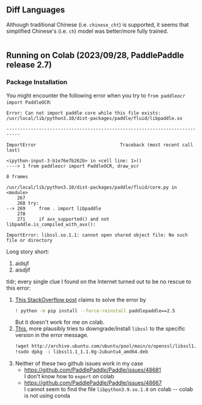 ## Diff Languages
Although traditional Chinese (i.e. `chinese_cht`) is supported, it seems that
simplified Chinese's (i.e. `ch`) model was better/more fully trained.
```python

```


## Running on Colab (2023/09/28, PaddlePaddle release 2.7)
### Package Installation
You might encounter the following error when you try to
`from paddleocr import PaddleOCR`:
```
Error: Can not import paddle core while this file exists: /usr/local/lib/python3.10/dist-packages/paddle/fluid/libpaddle.so

---------------------------------------------------------------------------

ImportError                               Traceback (most recent call last)

<ipython-input-3-b1e76e7b262b> in <cell line: 1>()
----> 1 from paddleocr import PaddleOCR, draw_ocr

8 frames

/usr/local/lib/python3.10/dist-packages/paddle/fluid/core.py in <module>
    267 
    268 try:
--> 269     from . import libpaddle
    270 
    271     if avx_supported() and not libpaddle.is_compiled_with_avx():

ImportError: libssl.so.1.1: cannot open shared object file: No such file or directory
```

Long story short:
1. aidsjf
2. aisdjif

tldr; every single clue I found on the Internet turned out to be no rescue
to this error:
1. [This StackOverflow post](https://stackoverflow.com/questions/76388016/error-can-not-import-paddle-core-while-this-file-exists)
   claims to solve the error by
   ```bash
   ! python -m pip install --force-reinstall paddlepaddle==2.5
   ```
   But it doesn't work for me on colab.
1. [This](https://stackoverflow.com/questions/76728440/not-able-to-import-paddleocr-library-on-google-colab),
   more plausibly tries to downgrade/install `libssl` to the specific version
   in the error message.
   ```bash
   !wget http://archive.ubuntu.com/ubuntu/pool/main/o/openssl/libssl1.1_1.1.0g-2ubuntu4_amd64.deb
   !sudo dpkg -i libssl1.1_1.1.0g-2ubuntu4_amd64.deb
   ```
1. Neither of these two github issues work in my case
    - <https://github.com/PaddlePaddle/Paddle/issues/48681>  
      I don't know how to `export` on colab
    - <https://github.com/PaddlePaddle/Paddle/issues/48667>  
      I cannot seem to find the file `libpython3.9.so.1.0` on colab --
      colab is not using conda
